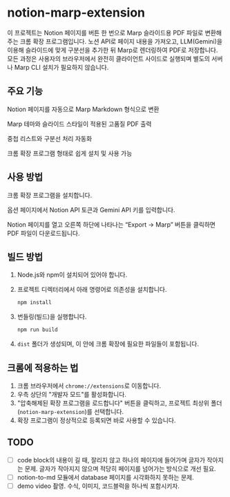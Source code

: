 # notion-marp-extension

이 프로젝트는 Notion 페이지를 버튼 한 번으로 Marp 슬라이드용 PDF 파일로 변환해주는 크롬 확장 프로그램입니다.
노션 API로 페이지 내용을 가져오고, LLM(Gemini)을 이용해 슬라이드에 맞게 구분선을 추가한 뒤 Marp로 렌더링하여 PDF로 저장합니다.
모든 과정은 사용자의 브라우저에서 완전히 클라이언트 사이드로 실행되며 별도의 서버나 Marp CLI 설치가 필요하지 않습니다.

## 주요 기능

Notion 페이지를 자동으로 Marp Markdown 형식으로 변환

Marp 테마와 슬라이드 스타일이 적용된 고품질 PDF 출력

중첩 리스트와 구분선 처리 자동화

크롬 확장 프로그램 형태로 쉽게 설치 및 사용 가능

## 사용 방법

크롬 확장 프로그램을 설치합니다.

옵션 페이지에서 Notion API 토큰과 Gemini API 키를 입력합니다.

Notion 페이지를 열고 오른쪽 하단에 나타나는 “Export → Marp” 버튼을 클릭하면 PDF 파일이 다운로드됩니다.

## 빌드 방법

1. Node.js와 npm이 설치되어 있어야 합니다.
2. 프로젝트 디렉터리에서 아래 명령어로 의존성을 설치합니다.

   ```sh
   npm install
   ```

3. 번들링(빌드)을 실행합니다.

   ```sh
   npm run build
   ```

4. `dist` 폴더가 생성되며, 이 안에 크롬 확장에 필요한 파일들이 포함됩니다.

## 크롬에 적용하는 법

1. 크롬 브라우저에서 `chrome://extensions`로 이동합니다.
2. 우측 상단의 "개발자 모드"를 활성화합니다.
3. "압축해제된 확장 프로그램을 로드합니다" 버튼을 클릭하고, 프로젝트 최상위 폴더(`notion-marp-extension`)를 선택합니다.
4. 확장 프로그램이 정상적으로 등록되면 바로 사용할 수 있습니다.

## TODO

- [ ] code block의 내용이 길 때, 잘리지 않고 하나의 페이지에 들어가며 글자가 작아지는 문제. 글자가 작아지지 않으며 적당히 페이지를 넘어가는 방식으로 개선 필요.
- [ ] notion-to-md 모듈에서 database 페이지를 시각화하지 못하는 문제.
- [ ] demo video 촬영. 수식, 이미지, 코드블럭을 하나씩 포함시키자.
